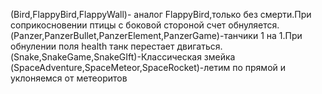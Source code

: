 (Bird,FlappyBird,FlappyWall)- аналог FlappyBird,только без смерти.При соприкосновении птицы с боковой стороной счет обнуляется.
(Panzer,PanzerBullet,PanzerElement,PanzerGame)-танчики 1 на 1.При обнулении поля health танк перестает двигаться.
(Snake,SnakeGame,SnakeGIft)-Классическая змейка
(SpaceAdventure,SpaceMeteor,SpaceRocket)-летим по прямой и уклоняемся от метеоритов 
